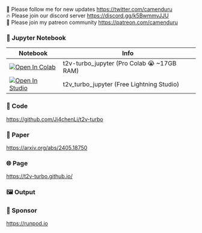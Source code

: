 🐣 Please follow me for new updates https://twitter.com/camenduru <br />
🔥 Please join our discord server https://discord.gg/k5BwmmvJJU <br />
🥳 Please join my patreon community https://patreon.com/camenduru <br />

### 🍊 Jupyter Notebook

| Notebook | Info
| --- | --- |
[![Open In Colab](https://colab.research.google.com/assets/colab-badge.svg)](https://colab.research.google.com/github/camenduru/t2v-turbo-jupyter/blob/main/t2v_turbo_jupyter.ipynb) | t2v-turbo_jupyter (Pro Colab 😭 ~17GB RAM)
<a target="_blank" href="https://lightning.ai/camenduru/studios/t2v-turbo-jupyter"> <img src="https://pl-bolts-doc-images.s3.us-east-2.amazonaws.com/app-2/studio-badge.svg" alt="Open In Studio"/></a> | t2v_turbo_jupyter (Free Lightning Studio)

### 🧬 Code
https://github.com/Ji4chenLi/t2v-turbo

### 📄 Paper
https://arxiv.org/abs/2405.18750

### 🌐 Page
https://t2v-turbo.github.io/

### 🖼 Output


### 🏢 Sponsor
https://runpod.io
